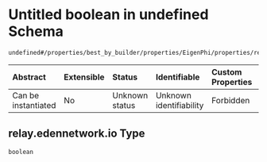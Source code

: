 # Untitled boolean in undefined Schema

```txt
undefined#/properties/best_by_builder/properties/EigenPhi/properties/relays/properties/https://relay.edennetwork.io
```



| Abstract            | Extensible | Status         | Identifiable            | Custom Properties | Additional Properties | Access Restrictions | Defined In                                                         |
| :------------------ | :--------- | :------------- | :---------------------- | :---------------- | :-------------------- | :------------------ | :----------------------------------------------------------------- |
| Can be instantiated | No         | Unknown status | Unknown identifiability | Forbidden         | Allowed               | none                | [Bid.schema.json\*](../out/Bid.schema.json "open original schema") |

## relay.edennetwork.io Type

`boolean`
